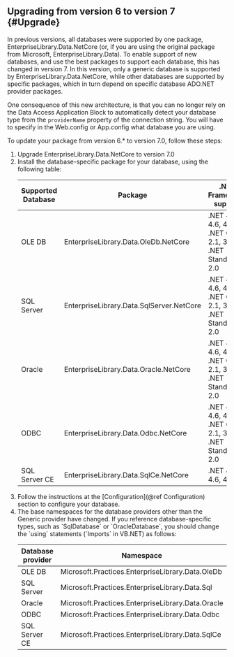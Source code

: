 ## Upgrading from version 6 to version 7   {#Upgrade}
In previous versions, all databases were supported by one package, EnterpriseLibrary.Data.NetCore (or, if you are
using the original package from Microsoft, EnterpriseLibrary.Data). To enable support of new databases, and use the
best packages to support each database, this has changed in version 7. In this version, only a generic database
is supported by EnterpriseLibrary.Data.NetCore, while other databases are supported by specific packages, which
in turn depend on specific database ADO.NET provider packages.

One consequence of this new architecture, is that you can no longer rely on the Data Access Application Block to
automatically detect your database type from the `providerName` property of the connection string. You will have
to specify in the Web.config or App.config what database you are using.

To update your package from version 6.* to version 7.0, follow these steps:
<ol>
  <li>Upgrade EnterpriseLibrary.Data.NetCore to version 7.0
  <li>Install the database-specific package for your database, using the following table:
   
   Supported Database | Package                                  | .NET Framework support
   -------------------|------------------------------------------|------------
   OLE DB             | EnterpriseLibrary.Data.OleDb.NetCore     | .NET 4.5.2, 4.6, 4.7; .NET Core 2.1, 3.1; .NET Standard 2.0
   SQL Server         | EnterpriseLibrary.Data.SqlServer.NetCore | .NET 4.5.2, 4.6, 4.7; .NET Core 2.1, 3.1; .NET Standard 2.0
   Oracle             | EnterpriseLibrary.Data.Oracle.NetCore    | .NET 4.5.2, 4.6, 4.7; .NET Core 2.1, 3.1; .NET Standard 2.0
   ODBC               | EnterpriseLibrary.Data.Odbc.NetCore      | .NET 4.5.2, 4.6, 4.7; .NET Core 2.1, 3.1; .NET Standard 2.0
   SQL Server CE      | EnterpriseLibrary.Data.SqlCe.NetCore     | .NET 4.5.2, 4.6, 4.7

  <li>Follow the instructions at the [Configuration](@ref Configuration) section to configure your database.
  <li>The base namespaces for the database providers other than the Generic provider have changed. If you reference
   database-specific types, such as `SqlDatabase` or `OracleDatabase`, you should change the `using` statements
   (`Imports` in VB.NET) as follows:

   Database provider  | Namespace
   -------------------|-----------------------------------------------------
   OLE DB             | Microsoft.Practices.EnterpriseLibrary.Data.OleDb
   SQL Server         | Microsoft.Practices.EnterpriseLibrary.Data.Sql
   Oracle             | Microsoft.Practices.EnterpriseLibrary.Data.Oracle
   ODBC               | Microsoft.Practices.EnterpriseLibrary.Data.Odbc
   SQL Server CE      | Microsoft.Practices.EnterpriseLibrary.Data.SqlCe
</ol>